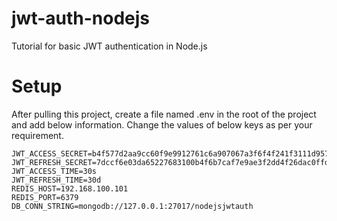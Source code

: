# jwt-auth-nodejs
Tutorial for basic JWT authentication in Node.js

# Setup

After pulling this project, create a file named .env in the root of the project and add below information. Change the values of below keys as per your requirement.

```
JWT_ACCESS_SECRET=b4f577d2aa9cc60f9e9912761c6a907067a3f6f4f241f3111d957b0486c73d04a0aaf1824507a609813232888c26ec7de01193afb100993e2cd7e6ab8b3a99d3
JWT_REFRESH_SECRET=7dccf6e03da65227683100b4f6b7caf7e9ae3f2dd4f26dac0ffd0a31c05d79a1e54e22a226013c1b864d25262653b304571081ee37c19c5e126eacf52a834b9b
JWT_ACCESS_TIME=30s
JWT_REFRESH_TIME=30d
REDIS_HOST=192.168.100.101
REDIS_PORT=6379
DB_CONN_STRING=mongodb://127.0.0.1:27017/nodejsjwtauth
```
